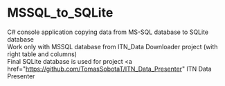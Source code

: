 # MSSQL_to_SQLite<br>
C# console application copying data from MS-SQL database to SQLite database<br>
Work only with MSSQL database from ITN_Data Downloader project (with right table and columns)<br>
Final SQLite database is used for project <a href="https://github.com/TomasSobotaT/ITN_Data_Presenter" ITN Data Presenter </a> <br>
